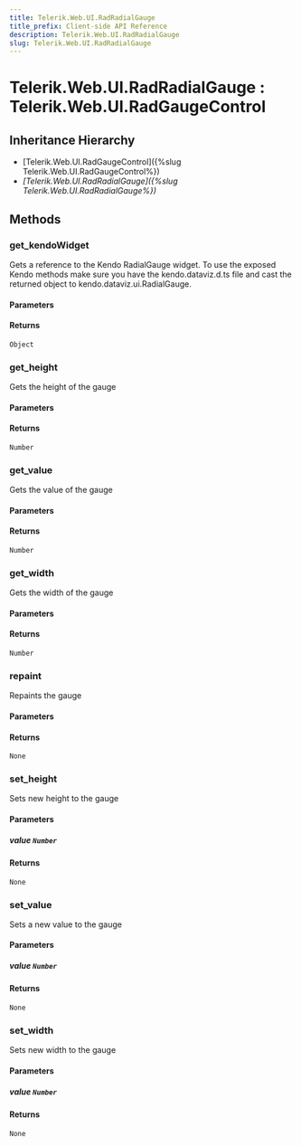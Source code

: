 ```yaml
---
title: Telerik.Web.UI.RadRadialGauge
title_prefix: Client-side API Reference
description: Telerik.Web.UI.RadRadialGauge
slug: Telerik.Web.UI.RadRadialGauge
---
```


# Telerik.Web.UI.RadRadialGauge : Telerik.Web.UI.RadGaugeControl 

## Inheritance Hierarchy

* [Telerik.Web.UI.RadGaugeControl]({%slug Telerik.Web.UI.RadGaugeControl%})
* *[Telerik.Web.UI.RadRadialGauge]({%slug Telerik.Web.UI.RadRadialGauge%})*


## Methods

###  get_kendoWidget

Gets a reference to the Kendo RadialGauge widget. 
To use the exposed Kendo methods make sure you have the kendo.dataviz.d.ts file and cast the returned object to kendo.dataviz.ui.RadialGauge.

#### Parameters

#### Returns

`Object` 

### get_height

Gets the height of the gauge

#### Parameters

#### Returns

`Number` 

### get_value

Gets the value of the gauge

#### Parameters

#### Returns

`Number` 

### get_width

Gets the width of the gauge

#### Parameters

#### Returns

`Number` 

### repaint

Repaints the gauge

#### Parameters

#### Returns

`None` 

### set_height

Sets new height to the gauge

#### Parameters

##### value `Number`

#### Returns

`None` 

### set_value

Sets a new value to the gauge

#### Parameters

##### value `Number`

#### Returns

`None` 

### set_width

Sets new width to the gauge

#### Parameters

##### value `Number`

#### Returns

`None` 



